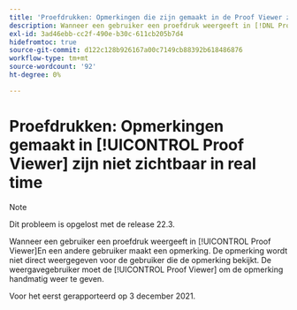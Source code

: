 ```yaml
---
title: 'Proefdrukken: Opmerkingen die zijn gemaakt in de Proof Viewer zijn niet zichtbaar in real-time"'
description: Wanneer een gebruiker een proefdruk weergeeft in [!DNL Proof Viewer]En een andere gebruiker maakt een opmerking. De opmerking wordt niet direct weergegeven voor de gebruiker die de opmerking bekijkt.
exl-id: 3ad46ebb-cc2f-490e-b30c-611cb205b7d4
hidefromtoc: true
source-git-commit: d122c128b926167a00c7149cb88392b618486876
workflow-type: tm+mt
source-wordcount: '92'
ht-degree: 0%

---
```


# Proefdrukken: Opmerkingen gemaakt in [!UICONTROL Proof Viewer] zijn niet zichtbaar in real time

>[!NOTE]
>
>Dit probleem is opgelost met de release 22.3.

Wanneer een gebruiker een proefdruk weergeeft in [!UICONTROL Proof Viewer]En een andere gebruiker maakt een opmerking. De opmerking wordt niet direct weergegeven voor de gebruiker die de opmerking bekijkt. De weergavegebruiker moet de [!UICONTROL Proof Viewer] om de opmerking handmatig weer te geven.

Voor het eerst gerapporteerd op 3 december 2021.
